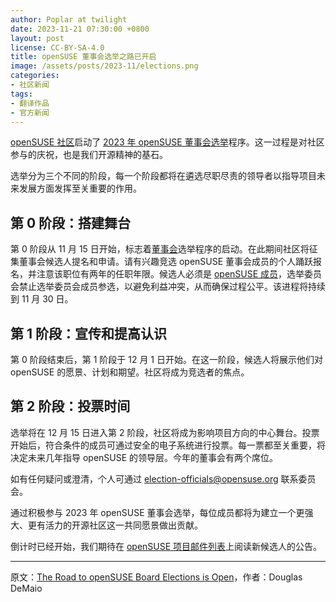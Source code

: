 ```yaml
---
author: Poplar at twilight
date: 2023-11-21 07:30:00 +0800
layout: post
license: CC-BY-SA-4.0
title: openSUSE 董事会选举之路已开启
image: /assets/posts/2023-11/elections.png
categories:
- 社区新闻
tags:
- 翻译作品
- 官方新闻
---
```


[openSUSE 社区]启动了 [2023 年 openSUSE 董事会选举]程序。这一过程是对社区参与的庆祝，也是我们开源精神的基石。

选举分为三个不同的阶段，每一个阶段都将在遴选尽职尽责的领导者以指导项目未来发展方面发挥至关重要的作用。

[openSUSE 社区]: https://www.opensuse.org/
[2023 年 openSUSE 董事会选举]: https://en.opensuse.org/openSUSE:Board_election

## 第 0 阶段：搭建舞台

第 0 阶段从 11 月 15 日开始，标志着[董事会]选举程序的启动。在此期间社区将征集董事会候选人提名和申请。请有兴趣竞选 openSUSE 董事会成员的个人踊跃报名，并注意该职位有两年的任职年限。候选人必须是 [openSUSE 成员]，选举委员会禁止选举委员会成员参选，以避免利益冲突，从而确保过程公平。该进程将持续到 11 月 30 日。

[董事会]: https://en.opensuse.org/openSUSE:Board
[openSUSE 成员]: https://en.opensuse.org/openSUSE:Members

## 第 1 阶段：宣传和提高认识

第 0 阶段结束后，第 1 阶段于 12 月 1 日开始。在这一阶段，候选人将展示他们对 openSUSE 的愿景、计划和期望。社区将成为竞选者的焦点。

## 第 2 阶段：投票时间

选举将在 12 月 15 日进入第 2 阶段，社区将成为影响项目方向的中心舞台。投票开始后，符合条件的成员可通过安全的电子系统进行投票。每一票都至关重要，将决定未来几年指导 openSUSE 的领导层。今年的董事会有两个席位。

如有任何疑问或澄清，个人可通过 <election-officials@opensuse.org> 联系委员会。

通过积极参与 2023 年 openSUSE 董事会选举，每位成员都将为建立一个更强大、更有活力的开源社区这一共同愿景做出贡献。

倒计时已经开始，我们期待在 [openSUSE 项目邮件列表]上阅读新候选人的公告。

[openSUSE 项目邮件列表]: https://lists.opensuse.org/archives/list/project@lists.opensuse.org/

------

原文：[The Road to openSUSE Board Elections is Open](https://news.opensuse.org/2023/11/21/the-road-to-opensuse-board-elections-is-open/)，作者：Douglas DeMaio
